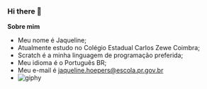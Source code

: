 ### Hi there 👋

**Sobre mim**

- Meu nome é Jaqueline;
- Atualmente estudo no Colégio Estadual Carlos Zewe Coimbra;
- Scratch é a minha linguagem de programação preferida;
- Meu idioma é o Português BR;
- Meu e-mail é jaqueline.hoepers@escola.pr.gov.br 
- ![giphy](https://github.com/jaque08/jaque08/assets/146119995/4ac36204-8130-4940-a555-db886b0415a4)



